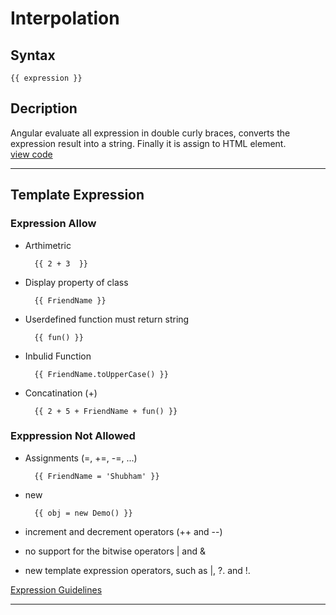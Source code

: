 # Interpolation

## Syntax

    {{ expression }}

## Decription

Angular evaluate all expression in double curly braces, converts the expression result into a string. Finally it is assign to HTML element.  
[view code](../src/app/)

---

## Template Expression

### Expression Allow

- Arthimetric

        {{ 2 + 3  }}

- Display property of class

        {{ FriendName }}

- Userdefined function must return string

        {{ fun() }}

- Inbulid Function

        {{ FriendName.toUpperCase() }}

- Concatination (+)

        {{ 2 + 5 + FriendName + fun() }}

### Exppression Not Allowed

- Assignments (=, +=, -=, ...)

        {{ FriendName = 'Shubham' }}
- new

        {{ obj = new Demo() }}

- increment and decrement operators (++ and --)
- no support for the bitwise operators | and &
- new template expression operators, such as |, ?. and !.

[Expression Guidelines](https://angular.io/guide/template-syntax#expression-guidelines)

---